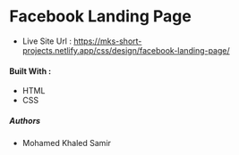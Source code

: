 # Facebook Landing Page

- Live Site Url : https://mks-short-projects.netlify.app/css/design/facebook-landing-page/

#### Built With :

- HTML
- CSS

##### Authors

- Mohamed Khaled Samir
